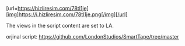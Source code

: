 
[url=https://hizliresim.com/78tl1je][img]https://i.hizliresim.com/78tl1je.png[/img][/url]


The views in the script content are set to LA.

orjinal script: https://github.com/LondonStudios/SmartTape/tree/master
